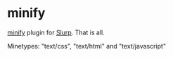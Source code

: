 # minify


[minify](github.com/tdewolff/minify) plugin for [Slurp](https://github.com/omeid/slurp/). That is all.

Minetypes: "text/css", "text/html" and  "text/javascript"
